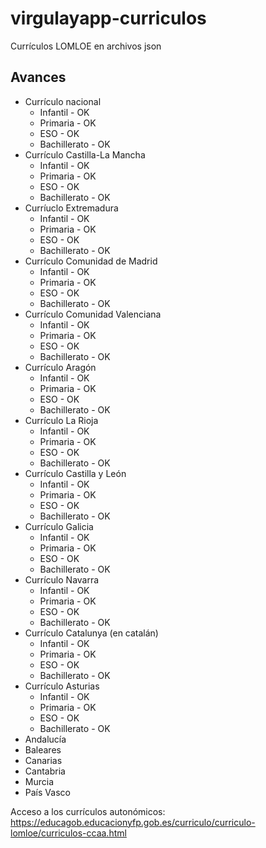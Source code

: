 # virgulayapp-curriculos
Currículos LOMLOE en archivos json

## Avances
* Currículo nacional
  * Infantil - OK
  * Primaria - OK
  * ESO - OK
  * Bachillerato - OK
* Currículo Castilla-La Mancha
  * Infantil - OK
  * Primaria - OK
  * ESO - OK
  * Bachillerato - OK
* Curríuclo Extremadura
  * Infantil - OK
  * Primaria - OK
  * ESO - OK
  * Bachillerato - OK
* Currículo Comunidad de Madrid
  * Infantil - OK
  * Primaria - OK
  * ESO - OK
  * Bachillerato - OK
* Currículo Comunidad Valenciana
  * Infantil - OK
  * Primaria - OK
  * ESO - OK
  * Bachillerato - OK
* Currículo Aragón
  * Infantil - OK
  * Primaria - OK
  * ESO - OK
  * Bachillerato - OK
* Currículo La Rioja
  * Infantil - OK
  * Primaria - OK
  * ESO - OK
  * Bachillerato - OK
* Currículo Castilla y León
  * Infantil - OK
  * Primaria - OK
  * ESO - OK
  * Bachillerato - OK 
* Currículo Galicia
  * Infantil - OK
  * Primaria - OK
  * ESO - OK
  * Bachillerato - OK
* Currículo Navarra
  * Infantil - OK
  * Primaria - OK
  * ESO - OK
  * Bachillerato - OK 
* Currículo Catalunya (en catalán)
  * Infantil - OK
  * Primaria - OK
  * ESO - OK
  * Bachillerato - OK 
* Currículo Asturias
  * Infantil - OK
  * Primaria - OK
  * ESO - OK
  * Bachillerato - OK
* Andalucía 
* Baleares
* Canarias
* Cantabria
* Murcia
* País Vasco


Acceso a los currículos autonómicos: https://educagob.educacionyfp.gob.es/curriculo/curriculo-lomloe/curriculos-ccaa.html